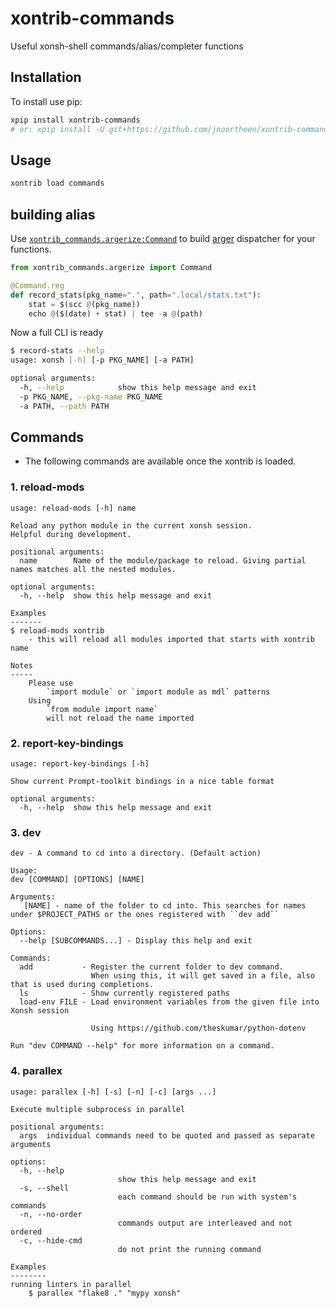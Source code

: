 # xontrib-commands

Useful xonsh-shell commands/alias/completer functions

## Installation

To install use pip:

``` bash
xpip install xontrib-commands
# or: xpip install -U git+https://github.com/jnoortheen/xontrib-commands
```

## Usage

``` bash
xontrib load commands
```

## building alias

Use [`xontrib_commands.argerize:Command`](https://github.com/jnoortheen/xontrib-commands/blob/1bf016e08f192478c6322b2a859ae48567372bdb/xontrib_commands/argerize.py#L21) 
to build [arger](https://github.com/jnoortheen/arger) dispatcher
for your functions.

```py
from xontrib_commands.argerize import Command

@Command.reg
def record_stats(pkg_name=".", path=".local/stats.txt"):
    stat = $(scc @(pkg_name))
    echo @($(date) + stat) | tee -a @(path)
```

Now a full CLI is ready
```sh
$ record-stats --help                                                                        
usage: xonsh [-h] [-p PKG_NAME] [-a PATH]

optional arguments:
  -h, --help            show this help message and exit
  -p PKG_NAME, --pkg-name PKG_NAME
  -a PATH, --path PATH
```

## Commands

- The following commands are available once the xontrib is loaded.

### 1. reload-mods

```
usage: reload-mods [-h] name

Reload any python module in the current xonsh session.
Helpful during development.

positional arguments:
  name        Name of the module/package to reload. Giving partial names matches all the nested modules.

optional arguments:
  -h, --help  show this help message and exit

Examples
-------
$ reload-mods xontrib
    - this will reload all modules imported that starts with xontrib name

Notes
-----
    Please use
        `import module` or `import module as mdl` patterns
    Using
        `from module import name`
        will not reload the name imported

```  
          

### 2. report-key-bindings

```
usage: report-key-bindings [-h]

Show current Prompt-toolkit bindings in a nice table format

optional arguments:
  -h, --help  show this help message and exit

```  
          

### 3. dev

```
dev - A command to cd into a directory. (Default action)

Usage:
dev [COMMAND] [OPTIONS] [NAME]

Arguments:
   [NAME] - name of the folder to cd into. This searches for names under $PROJECT_PATHS or the ones registered with ``dev add``

Options:
  --help [SUBCOMMANDS...] - Display this help and exit

Commands:
  add           - Register the current folder to dev command.
                  When using this, it will get saved in a file, also that is used during completions.
  ls            - Show currently registered paths
  load-env FILE - Load environment variables from the given file into Xonsh session
                  
                  Using https://github.com/theskumar/python-dotenv

Run "dev COMMAND --help" for more information on a command.

```  

### 4. parallex

```
usage: parallex [-h] [-s] [-n] [-c] [args ...]

Execute multiple subprocess in parallel

positional arguments:
  args  individual commands need to be quoted and passed as separate arguments

options:
  -h, --help
                        show this help message and exit
  -s, --shell
                        each command should be run with system's commands
  -n, --no-order
                        commands output are interleaved and not ordered
  -c, --hide-cmd
                        do not print the running command

Examples
--------
running linters in parallel
    $ parallex "flake8 ." "mypy xonsh"
```
